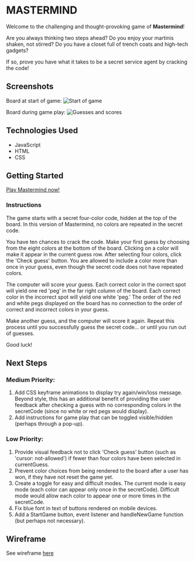 MASTERMIND
===========
Welcome to the challenging and thought-provoking game of **Mastermind**!

Are you always thinking two steps ahead? Do you enjoy your martinis shaken, not stirred? Do you have a closet full of trench coats and high-tech gadgets?

If so, prove you have what it takes to be a secret service agent by cracking the code!

Screenshots
-----------
Board at start of game:
![Start of game](https://i.imgur.com/zsU3vRd.png)

Board during game play:
![Guesses and scores](https://i.imgur.com/cg7Hea2.png)

Technologies Used
-----------------
* JavaScript
* HTML
* CSS

Getting Started
---------------
[Play Mastermind now!](https://mmarentette.github.io/project-1-mastermind/)
### Instructions
The game starts with a secret four-color code, hidden at the top of the board. In this version of Mastermind, no colors are repeated in the secret code.

You have ten chances to crack the code. Make your first guess by choosing from the eight colors at the bottom of the board. Clicking on a color will make it appear in the current guess row. After selecting four colors, click the 'Check guess' button. You are allowed to include a color more than once in your guess, even though the secret code does not have repeated colors.

The computer will score your guess. Each correct color in the correct spot will yield one red 'peg' in the far right column of the board. Each correct color in the incorrect spot will yield one white 'peg.' The order of the red and white pegs displayed on the board has no connection to the order of correct and incorrect colors in your guess.

Make another guess, and the computer will score it again. Repeat this process until you successfully guess the secret code... or until you run out of guesses.

Good luck!


Next Steps
----------
### Medium Priority:
1. Add CSS keyframe animations to display try again/win/loss message. Beyond style, this has an additional benefit of providing the user feedback after checking a guess with no corresponding colors in the secretCode (since no white or red pegs would display).
2. Add instructions for game play that can be toggled visible/hidden (perhaps through a pop-up).
### Low Priority:
1. Provide visual feedback not to click 'Check guess' button (such as 'cursor: not-allowed') if fewer than four colors have been selected in currentGuess.
2. Prevent color choices from being rendered to the board after a user has won, if they have not reset the game yet.
3. Create a toggle for easy and difficult modes. The current mode is easy mode (each color can appear only once in the secretCode). Difficult mode would allow each color to appear one or more times in the secretCode.
4. Fix blue font in text of buttons rendered on mobile devices.
5. Add a StartGame button, event listener and handleNewGame function (but perhaps not necessary).

Wireframe
---------
See wireframe [here](https://miro.com/app/board/uXjVNdHUIDI=/?share_link_id=168631429658)

